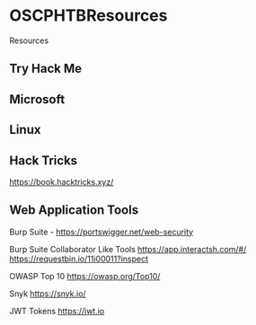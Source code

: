 # OSCPHTBResources
Resources


## Try Hack Me

## Microsoft

## Linux 

## Hack Tricks
https://book.hacktricks.xyz/

## Web Application Tools

Burp Suite - https://portswigger.net/web-security

Burp Suite Collaborator Like Tools
https://app.interactsh.com/#/
https://requestbin.io/11i00011?inspect

OWASP Top 10
https://owasp.org/Top10/

Snyk
https://snyk.io/

JWT Tokens
https://jwt.io

